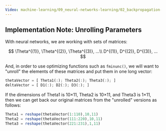 ```yaml
---
Video: machine-learning/09_neural-networks-learning/02_backpropagation-in-practice/01_implementation-note-unrolling-parameters.mp4
---
```


## Implementation Note: Unrolling Parameters

With neural networks, we are working with sets of matrices:

$$
\Theta^{(1)}, \Theta^{(2)}, \Theta^{(3)}, ...\\
D^{(1)}, D^{(2)}, D^{(3)}, ...
$$

And, in order to use optimizing functions such as `fminunc()`, we will want to "unroll" the elements of these matrices and put them in one long vector:

```octave
thetaVector = [ Theta1(:); Theta2(:); Theta3(:); ]
deltaVector = [ D1(:); D2(:); D3(:); ]
```

If the dimensions of Theta1 is 10×11, Theta2 is 10×11, and Theta3 is 1×11, then we can get back our original matrices from the "unrolled" versions as follows:

```octave
Theta1 = reshape(thetaVector(1:110),10,11)
Theta2 = reshape(thetaVector(111:220),10,11)
Theta3 = reshape(thetaVector(221:231),1,11)
```
